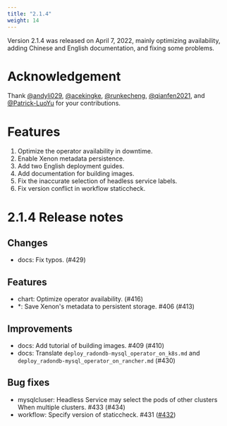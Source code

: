```yaml
---
title: "2.1.4"
weight: 14
---
```


Version 2.1.4 was released on April 7, 2022, mainly optimizing availability, adding Chinese and English documentation, and fixing some problems.

# **Acknowledgement**

Thank [@andyli029](https://github.com/andyli029), [@acekingke](https://github.com/acekingke), [@runkecheng](https://github.com/runkecheng), [@qianfen2021](https://github.com/qianfen2021), and [@Patrick-LuoYu](https://github.com/Patrick-LuoYu) for your contributions.



# **Features**

1. Optimize the operator availability in downtime.
2. Enable Xenon metadata persistence.
3. Add two English deployment guides.
4. Add documentation for building images.
5. Fix the inaccurate selection of headless service labels.
6. Fix version conflict in workflow staticcheck.

# **2.1.4 Release notes**

## Changes

* docs: Fix typos. (#429)
## Features

* chart: Optimize operator availability. (#416)
* *: Save Xenon's metadata to persistent storage. #406 (#413)
## Improvements

* docs: Add tutorial of building images. #409 (#410)
* docs: Translate `deploy_radondb-mysql_operator_on_k8s.md` and `deploy_radondb-mysql_operator_on_rancher.md` (#430)
## Bug fixes

* mysqlcluser: Headless Service may select the pods of other clusters When multiple clusters. #433 (#434)
* workflow: Specify version of staticcheck. #431 ([#432](https://github.com/radondb/radondb-mysql-kubernetes/pull/432))